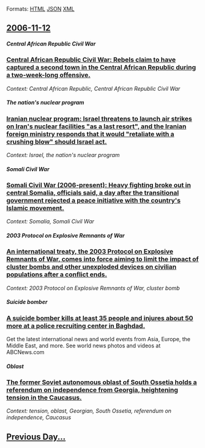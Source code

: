 
Formats: [HTML](2006/11/12/index.html)  [JSON](2006/11/12/index.json)  [XML](2006/11/12/index.xml)  

## [2006-11-12](/news/2006/11/12/index.md)

##### Central African Republic Civil War
### [ Central African Republic Civil War: Rebels claim to have captured a second town in the Central African Republic during a two-week-long offensive. ](/news/2006/11/12/central-african-republic-civil-war-rebels-claim-to-have-captured-a-second-town-in-the-central-african-republic-during-a-two-week-long-offe.md)
_Context: Central African Republic, Central African Republic Civil War_

##### The nation's nuclear program
### [ Iranian nuclear program: Israel threatens to launch air strikes on Iran's nuclear facilities "as a last resort", and the Iranian foreign ministry responds that it would "retaliate with a crushing blow" should Israel act. ](/news/2006/11/12/iranian-nuclear-program-israel-threatens-to-launch-air-strikes-on-iran-s-nuclear-facilities-as-a-last-resort-and-the-iranian-foreign-mi.md)
_Context: Israel, the nation's nuclear program_

##### Somali Civil War
### [ Somali Civil War (2006-present): Heavy fighting broke out in central Somalia, officials said, a day after the transitional government rejected a peace initiative with the country's Islamic movement. ](/news/2006/11/12/somali-civil-war-2006-present-heavy-fighting-broke-out-in-central-somalia-officials-said-a-day-after-the-transitional-government-rejec.md)
_Context: Somalia, Somali Civil War_

##### 2003 Protocol on Explosive Remnants of War
### [ An international treaty, the 2003 Protocol on Explosive Remnants of War, comes into force aiming to limit the impact of cluster bombs and other unexploded devices on civilian populations after a conflict ends. ](/news/2006/11/12/an-international-treaty-the-2003-protocol-on-explosive-remnants-of-war-comes-into-force-aiming-to-limit-the-impact-of-cluster-bombs-and-o.md)
_Context: 2003 Protocol on Explosive Remnants of War, cluster bomb_

##### Suicide bomber
### [ A suicide bomber kills at least 35 people and injures about 50 more at a police recruiting center in Baghdad. ](/news/2006/11/12/a-suicide-bomber-kills-at-least-35-people-and-injures-about-50-more-at-a-police-recruiting-center-in-baghdad.md)
Get the latest international news and world events from Asia, Europe, the Middle East, and more. See world news photos and videos at ABCNews.com

##### Oblast
### [ The former Soviet autonomous oblast of South Ossetia holds a referendum on independence from Georgia, heightening tension in the Caucasus. ](/news/2006/11/12/the-former-soviet-autonomous-oblast-of-south-ossetia-holds-a-referendum-on-independence-from-georgia-heightening-tension-in-the-caucasus.md)
_Context: tension, oblast,  Georgian, South Ossetia, referendum on independence, Caucasus_

## [Previous Day...](/news/2006/11/11/index.md)

